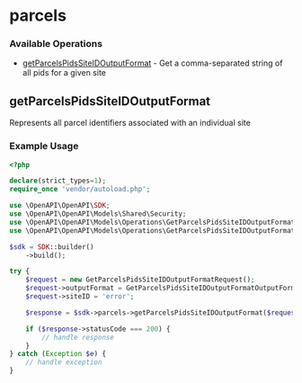 # parcels

### Available Operations

* [getParcelsPidsSiteIDOutputFormat](#getparcelspidssiteidoutputformat) - Get a comma-separated string of all pids for a given site

## getParcelsPidsSiteIDOutputFormat

Represents all parcel identifiers associated with an individual site

### Example Usage

```php
<?php

declare(strict_types=1);
require_once 'vendor/autoload.php';

use \OpenAPI\OpenAPI\SDK;
use \OpenAPI\OpenAPI\Models\Shared\Security;
use \OpenAPI\OpenAPI\Models\Operations\GetParcelsPidsSiteIDOutputFormatRequest;
use \OpenAPI\OpenAPI\Models\Operations\GetParcelsPidsSiteIDOutputFormatOutputFormatEnum;

$sdk = SDK::builder()
    ->build();

try {
    $request = new GetParcelsPidsSiteIDOutputFormatRequest();
    $request->outputFormat = GetParcelsPidsSiteIDOutputFormatOutputFormatEnum::JSON;
    $request->siteID = 'error';

    $response = $sdk->parcels->getParcelsPidsSiteIDOutputFormat($request);

    if ($response->statusCode === 200) {
        // handle response
    }
} catch (Exception $e) {
    // handle exception
}
```
